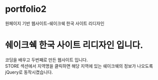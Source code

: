 # portfolio2
원페이지 기반 웹사이트-쉐이크쉑 한국 사이트 리디자인

<h1> 쉐이크쉑 한국 사이트 리디자인 입니다.</h1>
<p> 코딩을 배우고 두번째로 만든 웹사이트 입니다.<br>
STORE 섹션에서 지역명을 클릭하면 해당 지역에 있는 쉐이크쉑의 정보가 나오도록 jQuery로 동작시켰습니다.</p> 
